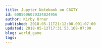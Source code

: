 ```yaml
---
title: Jupyter Notebook on C6XTY
id: 6085606020324824956
author: Kirby Urner
published: 2018-05-11T21:12:00.001-07:00
updated: 2018-05-12T17:31:53.168-07:00
blog: world_game
tags: 
---
```



